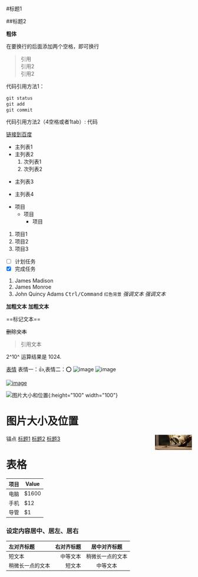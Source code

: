 #标题1

##标题2

**粗体**

在要换行的后面添加两个空格，即可换行
> 引用  
>引用2  
>引用2  



代码引用方法1：
```
git status
git add
git commit
```
代码引用方法2（4空格或者1tab）:
    代码

[链接到百度](https://www.baidu.com "百度")    

- 主列表1
- 主列表2
  1. 次列表1
  2. 次列表2
+ 主列表3
* 主列表4

- 项目
  - 项目
    - 项目

1. 项目1
2. 项目2
3. 项目3

- [ ] 计划任务
- [x] 完成任务

1. James Madison
2. James Monroe
3. John Quincy Adams
<kbd>Ctrl/Command</kbd>
`红色背景`
*强调文本* _强调文本_

**加粗文本** __加粗文本__

==标记文本==

~~删除文本~~

> 引用文本

2^10^ 运算结果是 1024.


[表情](https://www.webfx.com/tools/emoji-cheat-sheet/)
表情一：:+1:,表情二：:o:
![image](https://img.shields.io/badge/api-%2B19-blue.svg)
![image](https://img.shields.io/appveyor/tests/NZSmartie/coap-net-iu0to.svg?failed_label=bad&passed_label=good&skipped_label=n%2Fa)

[![image](https://img.shields.io/badge/author-xfhy-orange.svg)](https://github.com/xfhy)

![图片大小和位置](https://avatar.csdn.net/7/7/B/1_ralf_hx163com.jpg){:height="100" width="100"}

# 图片大小及位置
<img src="https://github.com/handerfly/handerfly.github.io/blob/master/img/404-bg.jpg?raw=true" width = "100" align=right />



锚点
[标题1](#标题1) 
[标题2](##标题2) 
[标题3](#标题3) 

# 表格
项目     | Value
-------- | -----
电脑  | $1600
手机  | $12
导管  | $1

### 设定内容居中、居左、居右
| 左对齐标题 | 右对齐标题 | 居中对齐标题 |
| :------| ------: | :------: |
| 短文本 | 中等文本 | 稍微长一点的文本 |
| 稍微长一点的文本 | 短文本 | 中等文本 |



